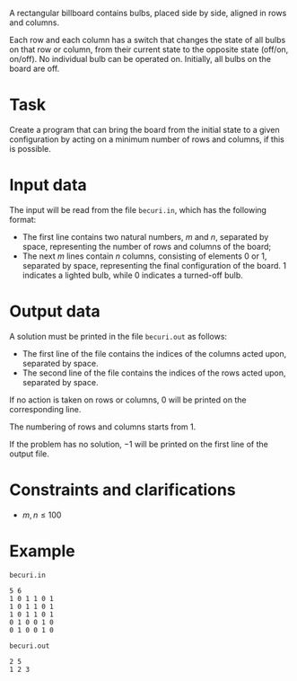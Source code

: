 A rectangular billboard contains bulbs, placed side by side, aligned in rows and columns.

Each row and each column has a switch that changes the state of all bulbs on that row or column, from their current state to the opposite state (off/on, on/off). No individual bulb can be operated on. Initially, all bulbs on the board are off.

# Task

Create a program that can bring the board from the initial state to a given configuration by acting on a minimum number of rows and columns, if this is possible.

# Input data

The input will be read from the file `becuri.in`, which has the following format:

* The first line contains two natural numbers, $m$ and $n$, separated by space, representing the number of rows and columns of the board;
* The next $m$ lines contain $n$ columns, consisting of elements $0$ or $1$, separated by space, representing the final configuration of the board. $1$ indicates a lighted bulb, while $0$ indicates a turned-off bulb.

# Output data

A solution must be printed in the file `becuri.out` as follows:

* The first line of the file contains the indices of the columns acted upon, separated by space.
* The second line of the file contains the indices of the rows acted upon, separated by space.

If no action is taken on rows or columns, $0$ will be printed on the corresponding line.

The numbering of rows and columns starts from $1$.

If the problem has no solution, $-1$ will be printed on the first line of the output file.

# Constraints and clarifications

* $m,n \leq 100$

# Example

`becuri.in`
```
5 6
1 0 1 1 0 1
1 0 1 1 0 1
1 0 1 1 0 1
0 1 0 0 1 0
0 1 0 0 1 0
```

`becuri.out`
```
2 5
1 2 3
```

